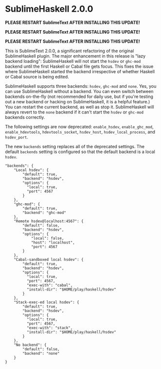 SublimeHaskell 2.0.0
====================

__PLEASE RESTART SublimeText AFTER INSTALLING THIS UPDATE!__

__PLEASE RESTART SublimeText AFTER INSTALLING THIS UPDATE!__

__PLEASE RESTART SublimeText AFTER INSTALLING THIS UPDATE!__

This is SublimeText 2.0.0, a significant refactoring of the original SublimeHaskell plugin. The
major enhancement in this release is "lazy backend loading": SublimeHaskell will not start the
`hsdev` or `ghc-mod` backend until the first Haskell or Cabal file gets focus. This fixes the issue
where SublimeHaskell started the backend irrespective of whether Haskell or Cabal source is being
edited.

SublimeHaskell supports three backends: `hsdev`, `ghc-mod` and `none`. Yes, you can use
SublimeHaskell without a backend. You can even switch between backends on-the-fly (not recommended
for daily use, but if you're testing out a new backend or hacking on SublimeHaskell, it is a helpful
feature.) You can restart the current backend, as well as stop it. SublimeHaskell will always revert
to the `none` backend if it can't start the `hsdev` or `ghc-mod` backends correctly.

The following settings are now deprecated: `enable_hsdev`, `enable_ghc_mod`, `enable_hdevtools`,
`hdevtools_socket`, `hsdev_host`, `hsdev_local_process`, and `hsdev_port`.

The new `backends` setting replaces all of the deprecated settings. The default
`backends` setting is configured so that the default backend is a local `hsdev`.

    "backends": {
        "Local hsdev": {
            "default": true,
            "backend": "hsdev",
            "options": {
              "local": true,
              "port": 4567
            }
        },
        "ghc-mod": {
            "default": true,
            "backend": "ghc-mod"
        },
        "Remote hsdev@localhost:4567": {
            "default": false,
            "backend": "hsdev",
            "options": {
                "local": false,
                "host": "localhost",
                "port": 4567
            }
        },
        "Cabal-sandboxed local hsdev": {
            "default": true,
            "backend": "hsdev",
            "options": {
              "local": true,
              "port": 4567,
              "exec-with": "cabal",
              "install-dir": "$HOME/play/haskell/hsdev"
            }
        },
        "Stack-exec-ed local hsdev": {
            "default": true,
            "backend": "hsdev",
            "options": {
              "local": true,
              "port": 4567,
              "exec-with": "stack",
              "install-dir": "$HOME/play/haskell/hsdev"
            }
        },
        "No backend": {
            "default": false,
            "backend": "none"
        }
    }
